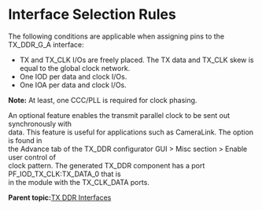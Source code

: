 # Interface Selection Rules

The following conditions are applicable when assigning pins to the TX\_DDR\_G\_A interface:

-   TX and TX\_CLK I/Os are freely placed. The TX data and TX\_CLK skew is equal to the global clock network.
-   One IOD per data and clock I/Os.
-   One IOA per data and clock I/Os.

**Note:** At least, one CCC/PLL is required for clock phasing.

An optional feature enables the transmit parallel clock to be sent out synchronously with<br /> data. This feature is useful for applications such as CameraLink. The option is found in<br /> the Advance tab of the TX\_DDR configurator GUI &gt; Misc section &gt; Enable user control of<br /> clock pattern. The generated TX\_DDR component has a port PF\_IOD\_TX\_CLK:TX\_DATA\_0 that is<br /> in the module with the TX\_CLK\_DATA ports.

**Parent topic:**[TX DDR Interfaces](GUID-CB8D7DD7-07C8-41AE-BB32-31858BA4DAD2.md)

